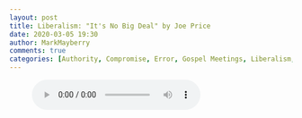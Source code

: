 ```yaml
---
layout: post
title: Liberalism: "It's No Big Deal" by Joe Price
date: 2020-03-05 19:30
author: MarkMayberry
comments: true
categories: [Authority, Compromise, Error, Gospel Meetings, Liberalism, Progressive Mindset, Worldliness]
---
```

<!-- wp:audio -->
<figure class="wp-block-audio"><audio controls src="https://markmayberry.net/wp-content/uploads/bible-study/2020-03-05-pm-JP-Lesson-07.mp3"></audio></figure>
<!-- /wp:audio -->
